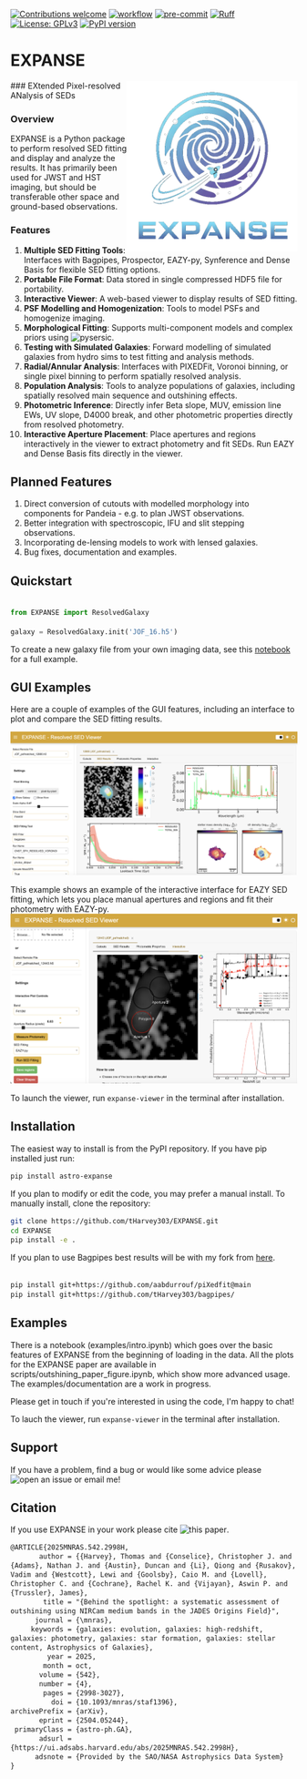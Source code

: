 
[![Contributions welcome](https://img.shields.io/badge/contributions-welcome-brightgreen.svg?style=flat)](https://github.com/synthesizer-project/synthesizer/blob/main/docs/CONTRIBUTING.md)
[![workflow](https://github.com/tharvey303/EXPANSE/actions/workflows/python-app.yml/badge.svg)](https://github.com/tharvey303/galfind/actions)
[![pre-commit](https://img.shields.io/badge/pre--commit-enabled-brightgreen?logo=pre-commit&logoColor=white)](https://github.com/pre-commit/pre-commit)
[![Ruff](https://img.shields.io/endpoint?url=https://raw.githubusercontent.com/astral-sh/ruff/main/assets/badge/v2.json)](https://github.com/astral-sh/ruff)
[![License: GPLv3](https://img.shields.io/badge/License-GPLv3-blue.svg)](https://www.gnu.org/licenses/gpl-3.0)
[![PyPI version](https://img.shields.io/pypi/v/astro-expanse.svg)](https://pypi.org/project/astro-expanse/)

# EXPANSE
<img src="gfx/EXPANSE_LOGO_BLNK.png"  align="right" alt="logo" width="300px"/>
### EXtended Pixel-resolved ANalysis of SEDs


### Overview

EXPANSE is a Python package to perform resolved SED fitting and display and analyze the results. It has primarily been used for JWST and HST imaging, but should be transferable other space and ground-based observations. 

### Features

1. **Multiple SED Fitting Tools**: Interfaces with Bagpipes, Prospector, EAZY-py, Synference and Dense Basis for flexible SED fitting options.
2. **Portable File Format**: Data stored in single compressed HDF5 file for portability.
3. **Interactive Viewer**: A web-based viewer to display results of SED fitting.
4. **PSF Modelling and Homogenization**: Tools to model PSFs and homogenize imaging.
5. **Morphological Fitting**: Supports multi-component models and complex priors using ![pysersic](https://pysersic.readthedocs.io/en/latest/).
6. **Testing with Simulated Galaxies**: Forward modelling of simulated galaxies from hydro sims to test fitting and analysis methods.
7. **Radial/Annular Analysis**: Interfaces with PIXEDFit, Voronoi binning, or single pixel binning to perform spatially resolved analysis.
8. **Population Analysis**: Tools to analyze populations of galaxies, including spatially resolved main sequence and outshining effects.
9. **Photometric Inference**: Directly infer Beta slope, MUV, emission line EWs, UV slope, D4000 break, and other photometric properties directly from resolved photometry.
10. **Interactive Aperture Placement**: Place apertures and regions interactively in the viewer to extract photometry and fit SEDs. Run EAZY and Dense Basis fits directly in the viewer.

## Planned Features

1. Direct conversion of cutouts with modelled morphology into components for Pandeia - e.g. to plan JWST observations.
2. Better integration with spectroscopic, IFU and slit stepping observations.
3. Incorporating de-lensing models to work with lensed galaxies. 
4. Bug fixes, documentation and examples.

## Quickstart

```python

from EXPANSE import ResolvedGalaxy

galaxy = ResolvedGalaxy.init('JOF_16.h5')

```

To create a new galaxy file from your own imaging data, see this [notebook](examples/intro.ipynb) for a full example.

## GUI Examples

Here are a couple of examples of the GUI features, including an interface to plot and compare the SED fitting results.

![GUI 1](https://github.com/tHarvey303/EXPANSE/blob/master/src/EXPANSE/gui/examples/EXPANSE_1.png)

This example shows an example of the interactive interface for EAZY SED fitting, which lets you place manual apertures and regions and fit their photometry with EAZY-py.
![GUI 2](https://github.com/tHarvey303/EXPANSE/blob/master/src/EXPANSE/gui/examples/EXPANSE_2.png)

To launch the viewer, run `expanse-viewer` in the terminal after installation.

## Installation

The easiest way to install is from the PyPI repository. If you have pip installed just run:

```bash
pip install astro-expanse
```

If you plan to modify or edit the code, you may prefer a manual install. To manually install, clone the repository:
```bash
git clone https://github.com/tHarvey303/EXPANSE.git
cd EXPANSE
pip install -e .
```

If you plan to use Bagpipes best results will be with my fork from [here](https://github.com/tHarvey303/bagpipes). 

```bash

pip install git+https://github.com/aabdurrouf/piXedfit@main
pip install git+https://github.com/tHarvey303/bagpipes/

```

## Examples

There is a notebook (examples/intro.ipynb) which goes over the basic features of EXPANSE from the beginning of loading in the data. All the plots for the EXPANSE paper are available in scripts/outshining_paper_figure.ipynb, which show more advanced usage. The examples/documentation are a work in progress.

Please get in touch if you're interested in using the code, I'm happy to chat!

To lauch the viewer, run `expanse-viewer` in the terminal after installation.


## Support

If you have a problem, find a bug or would like some advice please ![open an issue](https://github.com/tHarvey303/EXPANSE/issues/new/choose) or email me!  

## Citation

If you use EXPANSE in your work please cite ![this paper](https://ui.adsabs.harvard.edu/abs/2025MNRAS.542.2998H/abstract).

```
@ARTICLE{2025MNRAS.542.2998H,
       author = {{Harvey}, Thomas and {Conselice}, Christopher J. and {Adams}, Nathan J. and {Austin}, Duncan and {Li}, Qiong and {Rusakov}, Vadim and {Westcott}, Lewi and {Goolsby}, Caio M. and {Lovell}, Christopher C. and {Cochrane}, Rachel K. and {Vijayan}, Aswin P. and {Trussler}, James},
        title = "{Behind the spotlight: a systematic assessment of outshining using NIRCam medium bands in the JADES Origins Field}",
      journal = {\mnras},
     keywords = {galaxies: evolution, galaxies: high-redshift, galaxies: photometry, galaxies: star formation, galaxies: stellar content, Astrophysics of Galaxies},
         year = 2025,
        month = oct,
       volume = {542},
       number = {4},
        pages = {2998-3027},
          doi = {10.1093/mnras/staf1396},
archivePrefix = {arXiv},
       eprint = {2504.05244},
 primaryClass = {astro-ph.GA},
       adsurl = {https://ui.adsabs.harvard.edu/abs/2025MNRAS.542.2998H},
      adsnote = {Provided by the SAO/NASA Astrophysics Data System}
}

```

